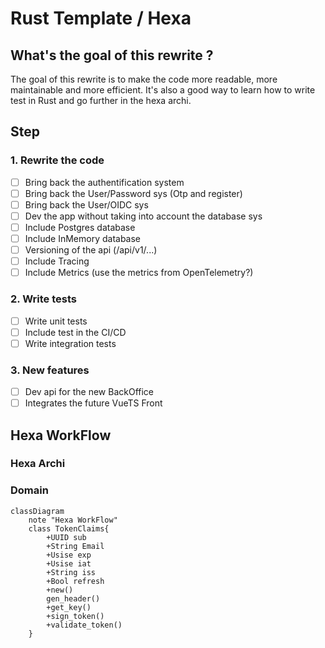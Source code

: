 # Rust Template / Hexa

## What's the goal of this rewrite ?

The goal of this rewrite is to make the code more readable, more maintainable and more efficient. It's also a good way to learn how to write test in Rust and go further in the hexa archi.

## Step

### 1. Rewrite the code

- [ ] Bring back the authentification system
- [ ] Bring back the User/Password sys (Otp and register)
- [ ] Bring back the User/OIDC sys
- [ ] Dev the app without taking into account the database sys
- [ ] Include Postgres database
- [ ] Include InMemory database
- [ ] Versioning of the api (/api/v1/...)
- [ ] Include Tracing
- [ ] Include Metrics (use the metrics from OpenTelemetry?)

### 2. Write tests

- [ ] Write unit tests
- [ ] Include test in the CI/CD
- [ ] Write integration tests

### 3. New features

- [ ] Dev api for the new BackOffice
- [ ] Integrates the future VueTS Front

## Hexa WorkFlow

### Hexa Archi

### Domain

```mermaid
classDiagram
    note "Hexa WorkFlow"
    class TokenClaims{
        +UUID sub
        +String Email
        +Usise exp
        +Usise iat
        +String iss
        +Bool refresh
        +new()
        gen_header()
        +get_key()
        +sign_token()
        +validate_token()
    }
```
